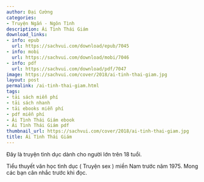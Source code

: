 ```yaml
---
author: Đại Cường
categories:
- Truyện Ngắn - Ngôn Tình
description: Ái Tình Thái Giám
download_links:
- info: epub
  url: https://sachvui.com/download/epub/7045
- info: mobi
  url: https://sachvui.com/download/mobi/7046
- info: pdf
  url: https://sachvui.com/download/pdf/7047
image: https://sachvui.com/cover/2018/ai-tinh-thai-giam.jpg
layout: post
permalink: /ai-tinh-thai-giam.html
tags:
- tải sách miễn phí
- tải sách nhanh
- tải ebooks miễn phí
- pdf miễn phí
- Ái Tình Thái Giám ebook
- Ái Tình Thái Giám pdf
thumbnail_url: https://sachvui.com/cover/2018/ai-tinh-thai-giam.jpg
title: Ái Tình Thái Giám
---
```


 <div class="item-desc text-justify"> <p>Đây là truyện tình dục dành cho người lớn trên 18 tuổi. </p><p>Tiểu thuyết văn học tình dục ( Truyện sex ) miền Nam trước năm 1975. Mong các bạn cân nhắc trước khi đọc.</p> </div>